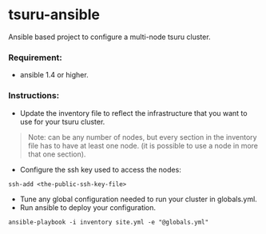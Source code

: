 # tsuru-ansible

Ansible based project to configure a multi-node tsuru cluster.

### Requirement:
* ansible 1.4 or higher.

### Instructions:
* Update the inventory file to reflect the infrastructure that you want to use for your tsuru cluster.

> Note: can be any number of nodes, but every section in the inventory file has to have at least one node. 
> (it is possible to use a node in more that one section). 

* Configure the ssh key used to access the nodes:
```{r, engine='bash'}
ssh-add <the-public-ssh-key-file>
```
* Tune any global configuration needed to run your cluster in globals.yml.
* Run ansible to deploy your configuration.
```{r, engine='bash'}
ansible-playbook -i inventory site.yml -e "@globals.yml"
```
